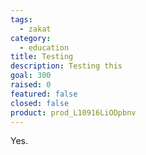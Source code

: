 ```yaml
---
tags:
  - zakat
category:
  - education
title: Testing
description: Testing this
goal: 300
raised: 0
featured: false
closed: false
product: prod_L10916LiODpbnv
---
```

Yes.